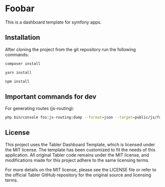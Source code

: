# Foobar

This is a dashboard template for symfony apps.

## Installation

After cloning the project from the git repository run the following commands:

```bash
composer install
```
```bash
yarn install
```
```bash
npm install
```

## Important commands for dev

For generating routes (js-routing):

```bash
php bin/console fos:js-routing:dump --format=json --target=public/js/fos_js_routes.json
```

## License

This project uses the Tabler Dashboard Template, which is licensed under the MIT license. The template has been customized to fit the needs of this application. All original Tabler code remains under the MIT license, and modifications made for this project adhere to the same licensing terms.

For more details on the MIT license, please see the LICENSE file or refer to the official Tabler GitHub repository for the original source and licensing terms.